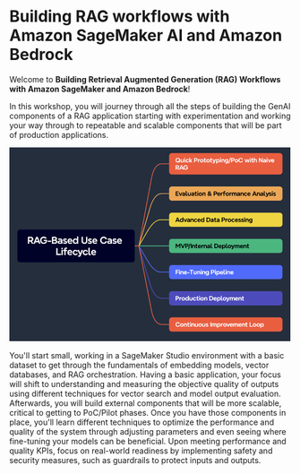 # Building RAG workflows with Amazon SageMaker AI and Amazon Bedrock

Welcome to **Building Retrieval Augmented Generation (RAG) Workflows with Amazon SageMaker and Amazon Bedrock**!

In this workshop, you will journey through all the steps of building the GenAI components of a RAG application starting with experimentation and working your way through to repeatable and scalable components that will be part of production applications.

![](images/rag-mind-map.png)

You'll start small, working in a SageMaker Studio environment with a basic dataset to get through the fundamentals of embedding models, vector databases, and RAG orchestration. Having a basic application, your focus will shift to understanding and measuring the objective quality of outputs using different techniques for vector search and model output evaluation. Afterwards, you will build external components that will be more scalable, critical to getting to PoC/Pilot phases. Once you have those components in place, you'll learn different techniques to optimize the performance and quality of the system through adjusting parameters and even seeing where fine-tuning your models can be beneficial. Upon meeting performance and quality KPIs, focus on real-world readiness by implementing safety and security measures, such as guardrails to protect inputs and outputs.

